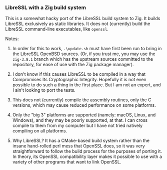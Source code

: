 ### LibreSSL with a Zig build system

This is a somewhat hacky port of the LibreSSL build system to Zig. It builds LibreSSL exclusively as static libraries. It does not (currently) build the LibreSSL command-line executables, like `openssl`.

Notes:

1. In order for this to work, `.\update.sh` must have first been run to bring in the LibreSSL OpenBSD sources. (Or, if you trust me, you may use the `zig-3.8.1` branch which has the upstream sources committed to the repository, for ease of use with the Zig package manager).

2. I don't know if this causes LibreSSL to be compiled in a way that Compromises Its Cryptographic Integrity. Hopefully it is not even possible to do such a thing in the first place. But I am not an expert, and I ain't looking to port the tests.

3. This does not (currently) compile the assembly routines, only the C versions, which may cause reduced performance on some platforms.

4. Only the "big 3" platforms are supported (namely: macOS, Linux, and Windows), and they may be poorly supported, at that. I can cross compile to them from my computer but I have not tried natively compiling on all platforms.

5. Why LibreSSL? It has a CMake-based build system rather than the insane hand-rolled perl mess that OpenSSL does, so it was very straightforward to follow the build process for the purposes of porting it. In theory, its OpenSSL compatibility layer makes it possible to use with a variety of other programs that want to link OpenSSL.

